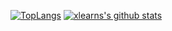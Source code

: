 [![TopLangs](https://github-readme-stats.vercel.app/api/top-langs/?username=Betty985&layout=compact)](https://github.com/anuraghazra/github-readme-stats)
[![xlearns's github stats](https://github-readme-stats.vercel.app/api?username=Betty985&show_icons=true&theme=dark)](https://github.com/xlearns/)
